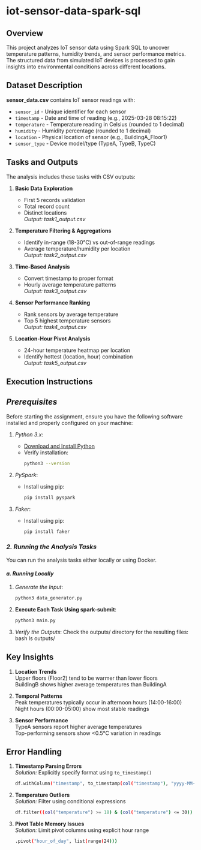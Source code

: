 # iot-sensor-data-spark-sql

## Overview
This project analyzes IoT sensor data using Spark SQL to uncover temperature patterns, humidity trends, and sensor performance metrics. The structured data from simulated IoT devices is processed to gain insights into environmental conditions across different locations.

## Dataset Description
**sensor_data.csv** contains IoT sensor readings with:
- `sensor_id` - Unique identifier for each sensor
- `timestamp` - Date and time of reading (e.g., 2025-03-28 08:15:22)
- `temperature` - Temperature reading in Celsius (rounded to 1 decimal)
- `humidity` - Humidity percentage (rounded to 1 decimal)
- `location` - Physical location of sensor (e.g., BuildingA_Floor1)
- `sensor_type` - Device model/type (TypeA, TypeB, TypeC)

## Tasks and Outputs
The analysis includes these tasks with CSV outputs:

1. **Basic Data Exploration**  
   - First 5 records validation  
   - Total record count  
   - Distinct locations  
   *Output: task1_output.csv*

2. **Temperature Filtering & Aggregations**  
   - Identify in-range (18-30°C) vs out-of-range readings  
   - Average temperature/humidity per location  
   *Output: task2_output.csv*

3. **Time-Based Analysis**  
   - Convert timestamp to proper format  
   - Hourly average temperature patterns  
   *Output: task3_output.csv*

4. **Sensor Performance Ranking**  
   - Rank sensors by average temperature  
   - Top 5 highest temperature sensors  
   *Output: task4_output.csv*

5. **Location-Hour Pivot Analysis**  
   - 24-hour temperature heatmap per location  
   - Identify hottest (location, hour) combination  
   *Output: task5_output.csv*

## Execution Instructions
## *Prerequisites*

Before starting the assignment, ensure you have the following software installed and properly configured on your machine:

1. *Python 3.x*:
   - [Download and Install Python](https://www.python.org/downloads/)
   - Verify installation:
     ```bash
     python3 --version
     ```

2. *PySpark*:
   - Install using pip:
     ```bash
     pip install pyspark
     ```

3. *Faker*:
   - Install using pip:
     ```bash
     pip install faker
     ```

### *2. Running the Analysis Tasks*

You can run the analysis tasks either locally or using Docker.

#### *a. Running Locally*

1. *Generate the Input*:
   ```bash
   python3 data_generator.py
   ```

2. **Execute Each Task Using spark-submit**:
   ```bash
   python3 main.py
   ``` 
   

3. *Verify the Outputs*:
   Check the outputs/ directory for the resulting files:
   bash
   ls outputs/
   

## Key Insights
1. **Location Trends**  
   Upper floors (Floor2) tend to be warmer than lower floors  
   BuildingB shows higher average temperatures than BuildingA

2. **Temporal Patterns**  
   Peak temperatures typically occur in afternoon hours (14:00-16:00)  
   Night hours (00:00-05:00) show most stable readings

3. **Sensor Performance**  
   TypeA sensors report higher average temperatures  
   Top-performing sensors show <0.5°C variation in readings

## Error Handling
1. **Timestamp Parsing Errors**  
   *Solution:* Explicitly specify format using `to_timestamp()`
    ```bash
    df.withColumn("timestamp", to_timestamp(col("timestamp"), "yyyy-MM-dd HH:mm:ss"))
    ```

2. **Temperature Outliers**  
   *Solution:* Filter using conditional expressions
   ```bash
   df.filter((col("temperature") >= 18) & (col("temperature") <= 30))
   ```  
3. **Pivot Table Memory Issues**  
   *Solution:* Limit pivot columns using explicit hour range
   ```bash
   .pivot("hour_of_day", list(range(24)))
   ```  
